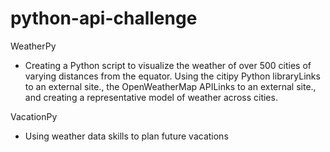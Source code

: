 # python-api-challenge
WeatherPy
- Creating a Python script to visualize the weather of over 500 cities of varying distances from the equator. Using the citipy Python libraryLinks to an external site., the OpenWeatherMap APILinks to an external site., and creating a representative model of weather across cities.

VacationPy
- Using weather data skills to plan future vacations
